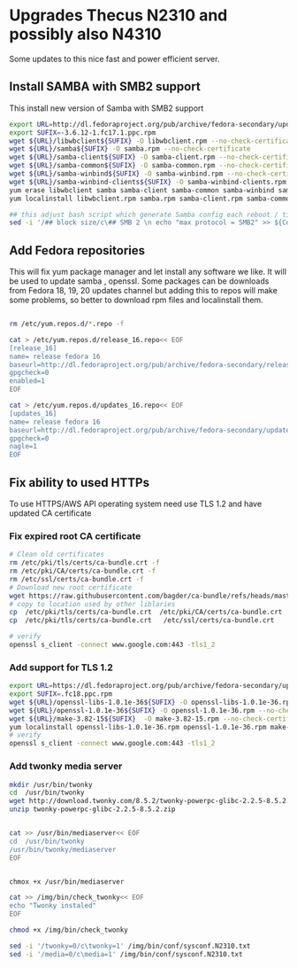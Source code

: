# Upgrades Thecus N2310 and possibly also N4310

Some updates to this nice fast and power efficient server.

## Install SAMBA with SMB2 support

This install new version of Samba with SMB2 support

``` bash
export URL=http://dl.fedoraproject.org/pub/archive/fedora-secondary/updates/17/ppc
export SUFIX=-3.6.12-1.fc17.1.ppc.rpm
wget ${URL}/libwbclient${SUFIX} -O libwbclient.rpm --no-check-certificate
wget ${URL}/samba${SUFIX} -O samba.rpm --no-check-certificate
wget ${URL}/samba-client${SUFIX} -O samba-client.rpm --no-check-certificate
wget ${URL}/samba-common${SUFIX} -O samba-common.rpm --no-check-certificate
wget ${URL}/samba-winbind${SUFIX} -O samba-winbind.rpm --no-check-certificate
wget ${URL}/samba-winbind-clients${SUFIX} -O samba-winbind-clients.rpm --no-check-certificate
yum erase libwbclient samba samba-client samba-common samba-winbind samba-winbind-clients  samba-winbind-32bit
yum localinstall libwbclient.rpm samba.rpm samba-client.rpm samba-common.rpm samba-winbind.rpm samba-winbind-clients.rpm

## this adjust bash script which generate Samba config each reboot / time there is changes in NAS www setting panel
sed -i '/## block size/c\## SMB 2 \n echo "max protocol = SMB2" >> ${Confile} \n## block size' /img/bin/smbdb.sh
```

## Add Fedora repositories

This will fix yum package manager and let install any software we like. It will be used to update samba , openssl.
Some packages can be downloads from Fedora 18, 19, 20 updates channel but adding this to repos will make some problems, so better to download rpm files and localinstall them.

``` bash

rm /etc/yum.repos.d/*.repo -f

cat > /etc/yum.repos.d/release_16.repo<< EOF
[release_16]
name= release fedora 16
baseurl=http://dl.fedoraproject.org/pub/archive/fedora-secondary/releases/16/Fedora/ppc/os
gpgcheck=0
enabled=1
EOF

cat > /etc/yum.repos.d/updates_16.repo<< EOF
[updates_16]
name= release fedora 16
baseurl=http://dl.fedoraproject.org/pub/archive/fedora-secondary/updates/16/ppc/
gpgcheck=0
nagle=1
EOF	
```

## Fix ability to used HTTPs 
To use HTTPS/AWS API operating system need use TLS 1.2 and have updated CA certificate 

### Fix expired root CA certificate 
``` bash
# Clean old certificates
rm /etc/pki/tls/certs/ca-bundle.crt -f
rm /etc/pki/CA/certs/ca-bundle.crt -f
rm /etc/ssl/certs/ca-bundle.crt -f
# Download new root certificate
wget https://raw.githubusercontent.com/bagder/ca-bundle/refs/heads/master/ca-bundle.crt -O /etc/pki/tls/certs/ca-bundle.crt --no-check-certificate
# copy to location used by other liblaries 
cp  /etc/pki/tls/certs/ca-bundle.crt  /etc/pki/CA/certs/ca-bundle.crt
cp  /etc/pki/tls/certs/ca-bundle.crt   /etc/ssl/certs/ca-bundle.crt

# verify
openssl s_client -connect www.google.com:443 -tls1_2

 ```

### Add support for TLS 1.2 

``` bash
export URL=https://dl.fedoraproject.org/pub/archive/fedora-secondary/updates/18/ppc
export SUFIX=.fc18.ppc.rpm
wget ${URL}/openssl-libs-1.0.1e-36${SUFIX} -O openssl-libs-1.0.1e-36.rpm --no-check-certificate
wget ${URL}/openssl-1.0.1e-36${SUFIX} -O openssl-1.0.1e-36.rpm --no-check-certificate
wget ${URL}/make-3.82-15${SUFIX}  -O make-3.82-15.rpm --no-check-certificate
yum localinstall openssl-libs-1.0.1e-36.rpm openssl-1.0.1e-36.rpm make-3.82-15.rpm
# verify
openssl s_client -connect www.google.com:443 -tls1_2
```

### Add twonky media server 

``` bash
mkdir /usr/bin/twonky
cd  /usr/bin/twonky
wget http://download.twonky.com/8.5.2/twonky-powerpc-glibc-2.2.5-8.5.2.zip  --no-check-certificate
unzip twonky-powerpc-glibc-2.2.5-8.5.2.zip


cat >> /usr/bin/mediaserver<< EOF
cd  /usr/bin/twonky
/usr/bin/twonky/mediaserver
EOF


chmox +x /usr/bin/mediaserver

cat >> /img/bin/check_twonky<< EOF
echo "Twonky instaled"
EOF

chmod +x /img/bin/check_twonky

sed -i '/twonky=0/c\twonky=1' /img/bin/conf/sysconf.N2310.txt
sed -i '/media=0/c\media=1' /img/bin/conf/sysconf.N2310.txt

```
